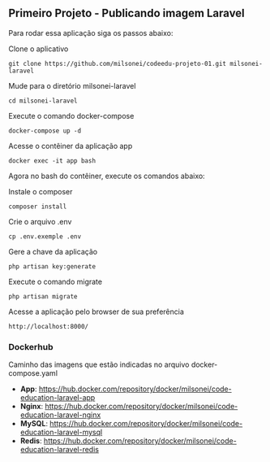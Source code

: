 ## Primeiro Projeto - Publicando imagem Laravel

Para rodar essa aplicação siga os passos abaixo:

Clone o aplicativo
```
git clone https://github.com/milsonei/codeedu-projeto-01.git milsonei-laravel
```
Mude para o diretório milsonei-laravel
```
cd milsonei-laravel
```

Execute o comando docker-compose
```
docker-compose up -d
```

Acesse o contêiner da aplicação app
```
docker exec -it app bash 
```

Agora no bash do contêiner, execute os comandos abaixo:

Instale o composer
```
composer install 
```

Crie o arquivo .env
```
cp .env.exemple .env
```

Gere a chave da aplicação
```
php artisan key:generate
```

Execute o comando migrate
```
php artisan migrate
```

Acesse a aplicação pelo browser de sua preferência
```
http://localhost:8000/
```

### Dockerhub
Caminho das imagens que estão indicadas no arquivo docker-compose.yaml

- **App**: https://hub.docker.com/repository/docker/milsonei/code-education-laravel-app
- **Nginx**: https://hub.docker.com/repository/docker/milsonei/code-education-laravel-nginx
- **MySQL**: https://hub.docker.com/repository/docker/milsonei/code-education-laravel-mysql
- **Redis**: https://hub.docker.com/repository/docker/milsonei/code-education-laravel-redis
